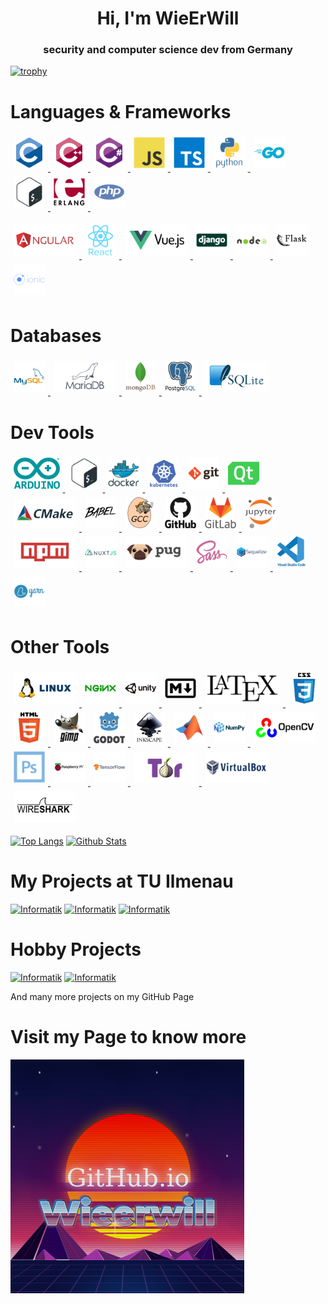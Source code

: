 <h1 align="center">Hi, I'm WieErWill</h1>
<h3 align="center">security and computer science dev from Germany</h3>

[![trophy](https://github-profile-trophy.vercel.app/?username=wieerwill&theme=darkhub&row=1&title=MultiLanguage,Commits,Repositories,Stars,Followers)](https://github.com/wieerwill)

# Languages & Frameworks
<a href="https://www.tutorialspoint.com/cprogramming" target="_blank"> <img src="assets/c.svg" alt="c" height="50" style="margin: 5px"/> </a> 
<a href="https://www.w3schools.com/cpp" target="_blank"> <img src="assets/cplusplus.svg" alt="cplusplus" height="50" style="margin: 5px"/> </a> 
<a href="https://www.w3schools.com/cs" target="_blank"> <img src="assets/csharp.svg" alt="csharp" height="50" style="margin: 5px"/> </a> 
<a href="https://www.w3schools.com/js" target="_blank"> <img src="assets/javascript.svg" alt="javascript" height="50" style="margin: 5px"/> </a> 
<a href="https://www.typescriptlang.org/" target="_blank"> <img src="assets/typescript.svg" alt="typescript" height="50" style="margin: 5px"/> </a> 
<a href="https://www.w3schools.com/python" target="_blank"> <img src="assets/python.svg" alt="python" height="50" style="margin: 5px"/> </a> 
<a href="https://www.w3schools.com/go" target="_blank"> <img src="assets/go.svg" alt="go" height="50" style="margin: 5px"/> </a> 
<a href="https://linuxwiki.de/Bash" target="_blank"> <img src="assets/bash.svg" alt="bash" height="50" style="margin: 5px"/> </a> 
<a href="https://www.erlang.org/" target="_blank"> <img src="assets/erlang.svg" alt="erlang" height="50" style="margin: 5px"/> </a> 
<a href="https://www.w3schools.com/php" target="_blank"> <img src="assets/php.svg" alt="php" height="50" style="margin: 5px"/> </a> 

<a href="https://www.w3schools.com/angular/" target="_blank"> <img src="assets/angular.svg" alt="angular" height="50" style="margin: 5px"/> </a> 
<a href="https://www.w3schools.com/react/" target="_blank"> <img src="assets/react.svg" alt="react" height="50" style="margin: 5px"/> </a> 
<a href="https://vuejs.org/" target="_blank"> <img src="assets/vuejs.svg" alt="vuejs" height="50" style="margin: 5px"/> </a> 
<a href="http://www.djangoproject.com/" target="_blank"> <img src="assets/django.svg" alt="django" height="50" style="margin: 5px"/> </a> 
<a href="https://www.w3schools.com/nodejs" target="_blank"> <img src="assets/nodejs.svg" alt="nodejs" height="50" style="margin: 5px"/> </a> 
<a href="http://flask.palletsprojects.com/" target="_blank"> <img src="assets/flask.svg" alt="flask" height="50" style="margin: 5px"/> </a> 
<a href="https://ionicframework.com/" target="_blank"> <img src="assets/ionic.svg" alt="ionic" height="50" style="margin: 5px"/> </a> 


# Databases
<a href="https://www.mysql.com" target="_blank"> <img src="assets/mysql.svg" alt="mysql" height="50" style="margin: 5px"/> </a> 
<a href="https://www.mariadb.org" target="_blank"> <img src="assets/mariadb.svg" alt="mariadb" height="50" style="margin: 5px"/> </a> 
<a href="https://www.mongodb.com" target="_blank"> <img src="assets/mongodb.svg" alt="mongodb" height="50" style="margin: 5px"/> </a> 
<a href="https://www.postgresql.org" target="_blank"> <img src="assets/postgresql.svg" alt="postgresql" height="50" style="margin: 5px"/> </a> 
<a href="https://www.sqlite.org" target="_blank"> <img src="assets/sqlite.svg" alt="sqlite" height="50" style="margin: 5px"/> </a> 


# Dev Tools
<a href="https://www.arduino.cc/" target="_blank"> <img src="assets/arduino.svg" alt="arduino" height="50" style="margin: 5px"/> </a> 
<a href="https://www.gnu.org/software/bash/" target="_blank"> <img src="assets/bash.svg" alt="bash" height="50" style="margin: 5px"/> </a> 
<a href="https://www.docker.com/" target="_blank"> <img src="assets/docker.svg" alt="docker" height="50" style="margin: 5px"/> </a> 
<a href="https://kubernetes.io" target="_blank"> <img src="assets/kubernetes.svg" alt="kubernetes" height="50" style="margin: 5px"/> </a> 
<a href="https://git-scm.com/" target="_blank"> <img src="assets/git.svg" alt="git" height="50" style="margin: 5px"/> </a> 
<a href="https://www.qt.io/" target="_blank"> <img src="assets/qt.svg" alt="qt" height="50" style="margin: 5px"/> </a> 
<a href="https://cmake.org/" target="_blank"> <img src="assets/cmake.svg" alt="cmake" height="50" style="margin: 5px"/> </a> 
<a href="https://babeljs.io/" target="_blank"> <img src="assets/babeljs.svg" alt="babeljs" height="50" style="margin: 5px"/> </a> 
<a href="https://gcc.gnu.org/" target="_blank"> <img src="assets/gcc.svg" alt="gcc" height="50" style="margin: 5px"/> </a> 
<a href="https://www.github.com" target="_blank"> <img src="assets/github.svg" alt="github" height="50" style="margin: 5px"/> </a> 
<a href="https://about.gitlab.com/" target="_blank"> <img src="assets/gitlab.svg" alt="gitlab" height="50" style="margin: 5px"/> </a> 
<a href="https://jupyter.org/" target="_blank"> <img src="assets/jupyter.svg" alt="jupyter" height="50" style="margin: 5px"/> </a> 
<a href="https://npmjs.com" target="_blank"> <img src="assets/npmjs.svg" alt="npm" height="50" style="margin: 5px"/> </a> 
<a href="https://nuxtjs.org/" target="_blank"> <img src="assets/nuxtjs.svg" alt="nuxtjs" height="50" style="margin: 5px"/> </a> 
<a href="https://pugjs.org" target="_blank"> <img src="assets/pugjs.svg" alt="pugjs" height="50" style="margin: 5px"/> </a>
<a href="https://sass-lang.com/" target="_blank"> <img src="assets/sass.svg" alt="sass" height="50" style="margin: 5px"/> </a> 
<a href="https://sequelize.org/" target="_blank"> <img src="assets/sequelize.svg" alt="sequelize" height="50" style="margin: 5px"/> </a> 
<a href="https://code.visualstudio.com/" target="_blank"> <img src="assets/vscode.svg" alt="vscode" height="50" style="margin: 5px"/> </a> 
<a href="https://yarnpkg.com/" target="_blank"> <img src="assets/yarn.svg" alt="yarn" height="50" style="margin: 5px"/> </a> 

# Other Tools
<a href="https://www.linux.org/" target="_blank"> <img src="assets/linux.svg" alt="linux" height="50" style="margin: 5px"/> </a> 
<a href="https://www.nginx.com" target="_blank"> <img src="assets/nginx.svg" alt="nginx" height="50" style="margin: 5px"/> </a> 
<a href="https://unity.com/" target="_blank"> <img src="assets/unity.svg" alt="unity" height="50" style="margin: 5px"/> </a> 
<a href="https://markdown.de/" target="_blank"> <img src="assets/markdown.svg" alt="markdown" height="50" style="margin: 5px"/> </a> 
<a href="https://www.latex-project.org/get/" target="_blank"> <img src="assets/latex.svg" alt="unity" height="50" style="margin: 5px"/> </a> 
<a href="https://www.w3schools.com/css" target="_blank"> <img src="assets/css3.svg" alt="css3" height="50" style="margin: 5px"/> </a> 
<a href="https://www.w3schools.com/html" target="_blank"> <img src="assets/html5.svg" alt="html5" height="50" style="margin: 5px"/> </a> 
<a href="https://www.gimp.org/" target="_blank"> <img src="assets/gimp.svg" alt="gimp" height="50" style="margin: 5px"/> </a> 
<a href="https://godotengine.org/" target="_blank"> <img src="assets/godot.svg" alt="godot" height="50" style="margin: 5px"/> </a> 
<a href="https://inkscape.org/de/" target="_blank"> <img src="assets/inkscape.svg" alt="inkscape" height="50" style="margin: 5px"/> </a> 
<a href="https://de.mathworks.com/products/matlab.html" target="_blank"> <img src="assets/matlab.svg" alt="matlab" height="50" style="margin: 5px"/> </a> 
<a href="https://numpy.org/" target="_blank"> <img src="assets/numpy.svg" alt="numpy" height="50" style="margin: 5px"/> </a> 
<a href="https://opencv.org/" target="_blank"> <img src="assets/opencv.svg" alt="opencv" height="50" style="margin: 5px"/> </a> 
<a href="https://www.adobe.com/de/products/photoshop.html" target="_blank"> <img src="assets/photoshop.svg" alt="photoshop" height="50" style="margin: 5px"/> </a>
<a href="https://www.raspberrypi.org/" target="_blank"> <img src="assets/raspberrypi.svg" alt="raspberrypi" height="50" style="margin: 5px"/> </a> 
<a href="https://www.tensorflow.org/" target="_blank"> <img src="assets/tensorflow.svg" alt="tensorflow" height="50" style="margin: 5px"/> </a> 
<a href="https://www.torproject.org/" target="_blank"> <img src="assets/torproject.svg" alt="torproject" height="50" style="margin: 5px"/> </a> 
<a href="https://www.virtualbox.org/" target="_blank"> <img src="assets/virtualbox.svg" alt="virtualbox" height="50" style="margin: 5px"/> </a> 
<a href="https://www.wireshark.org/" target="_blank"> <img src="assets/wireshark.svg" alt="wireshark" height="50" style="margin: 5px"/> </a> 



[![Top Langs](https://github-readme-stats.vercel.app/api/top-langs?username=wieerwill&show_icons=true&locale=en&layout=compact&langs_count=10)](https://github.com/wieerwill)
[![Github Stats](https://github-readme-stats.vercel.app/api?username=wieerwill&show_icons=true&locale=en&hide=prs,issues)](https://github.com/wieerwill)

# My Projects at TU Ilmenau
[![Informatik](https://github-readme-stats.vercel.app/api/pin/?username=wieerwill&repo=informatik)](https://github.com/wieerwill/informatik) 
[![Informatik](https://github-readme-stats.vercel.app/api/pin/?username=wieerwill&repo=Objektposenschaetzung)](https://github.com/wieerwill/Objektposenschaetzung)
[![Informatik](https://github-readme-stats.vercel.app/api/pin/?username=wieerwill&repo=aegis-dos-protection)](https://github.com/wieerwill/aegis-dos-protection)

# Hobby Projects
[![Informatik](https://github-readme-stats.vercel.app/api/pin/?username=wieerwill&repo=MobilePenBerry)](https://github.com/wieerwill/MobilePenBerry) 
[![Informatik](https://github-readme-stats.vercel.app/api/pin/?username=wieerwill&repo=CocktailShaker-App)](https://github.com/wieerwill/[CocktailShaker-App](https://github.com/wieerwill/CocktailShaker-App))


And many more projects on my GitHub Page

# Visit my Page to know more
[![Wieerwill](assets/wieerwill.png)](https://wieerwill.github.io)